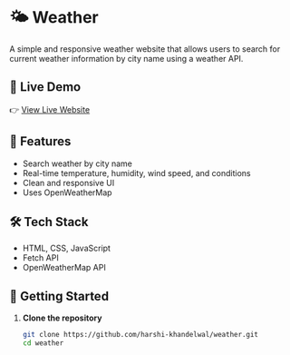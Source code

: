 # 🌤️ Weather

A simple and responsive weather website that allows users to search for current weather information by city name using a weather API.

## 🔗 Live Demo

👉 [View Live Website](https://harshi-khandelwal.github.io/Weather/)  

## 🔧 Features

- Search weather by city name
- Real-time temperature, humidity, wind speed, and conditions
- Clean and responsive UI
- Uses OpenWeatherMap

## 🛠️ Tech Stack

- HTML, CSS, JavaScript
- Fetch API
- OpenWeatherMap API 

## 🚀 Getting Started

1. **Clone the repository**
   ```bash
   git clone https://github.com/harshi-khandelwal/weather.git
   cd weather
